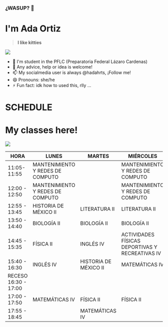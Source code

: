 ### ¿WASUP? 👋
# I'm Ada Ortiz

> **I like kitties**

![](https://media.tenor.com/L4CcAh4ljlwAAAAM/good-night-cute.gif)


- 🌱 I'm student in the PFLC (Preparatoria Federal Lázaro Cardenas)
- 🤔 Any advice, help or idea is welcome!
- 📫 My socialmedia user is always @hadahrts, ¡Follow me!
- 😄 Pronouns: she/he
- ⚡ Fun fact: idk how to used this, rlly ...

# **SCHEDULE**
# My classes here!
![](https://media.tenor.com/29Ok5pc0ivAAAAAM/gatinho-gato.gif)


| HORA                 | LUNES                            | MARTES                | MIÉRCOLES                                       | JUEVES                   | VIERNES               |
|----------------------|----------------------------------|-----------------------|-------------------------------------------------|--------------------------|-----------------------|
| 11:05- 11:55         | MANTENIMIENTO Y REDES DE COMPUTO |                       | MANTENIMIENTO Y REDES DE COMPUTO                |                          |                       |
| 12:00 - 12:50        | MANTENIMIENTO Y REDES DE COMPUTO |                       | MANTENIMIENTO Y REDES DE COMPUTO                |                          | COMUNIDADES VIRTUALES |
| 12:55 - 13:45        | HISTORIA DE MÉXICO II            | LITERATURA II         | LITERATURA II                                   | COMUNIDADES VIRTUALES    | COMUNIDADES VIRTUALES |
| 13:50 - 14:40        | BIOLOGÍA II                      | BIOLOGÍA II           | BIOLOGÍA II                                     | BIOLOGÍA II              | LITERATURA II         |
| 14:45 - 15:35        | FÍSICA II                        | INGLÉS IV             | ACTIVIDADES FÍSICAS DEPORTIVAS Y RECREATIVAS IV | HISTORIA DE MÉXICO II    | MATEMÁTICAS IV        |
| 15:40 - 16:30        | INGLÉS IV                        | HISTORIA DE MÉXICO II | MATEMÁTICAS IV                                  | MATEMÁTICAS IV           | INGLÉS IV             |
| RECESO 16:30 - 17:00 |                                  |                       |                                                 |                          |                       |
| 17:00 - 17:50        | MATEMÁTICAS IV                   | FÍSICA II             | FÍSICA II                                       | FÍSICA II                | FÍSICA II             |
| 17:55 - 18:45        |                                  | MATEMÁTICAS IV        |                                                 | ORIENTACIÓN EDUCATIVA IV |                       |
